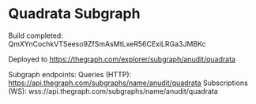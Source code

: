 # Quadrata Subgraph

Build completed: QmXYnCochkVTSeeso9ZfSmAsMtLxeR56CExiLRGa3JMBKc

Deployed to https://thegraph.com/explorer/subgraph/anudit/quadrata

Subgraph endpoints:
Queries (HTTP):     https://api.thegraph.com/subgraphs/name/anudit/quadrata
Subscriptions (WS): wss://api.thegraph.com/subgraphs/name/anudit/quadrata
